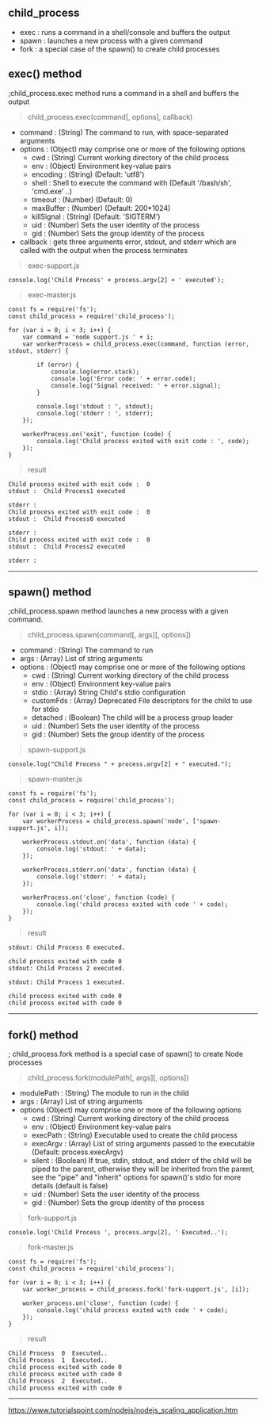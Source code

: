 ## child_process  

- exec : runs a command in a shell/console and buffers the output
- spawn : launches a new process with a given command
- fork : a special case of the spawn() to create child processes  

## exec() method  
;child_process.exec method runs a command in a shell and buffers the output

> child_process.exec(command[, options], callback)  

- command : (String) The command to run, with space-separated arguments  
- options : (Object) may comprise one or more of the following options  
    - cwd : (String) Current working directory of the child process
    - env : (Object) Environment key-value pairs  
    - encoding : (String) (Default: 'utf8')  
    - shell : Shell to execute the command with (Default '/bash/sh', 'cmd.exe' ..)
    - timeout : (Number) (Default: 0)
    - maxBuffer : (Number) (Default: 200*1024)
    - killSignal : (String) (Default: 'SIGTERM')
    - uid : (Number) Sets the user identity of the process
    - gid : (Number) Sets the group identity of the process
- callback : gets three arguments error, stdout, and stderr which are called with the output when the process terminates


> exec-support.js  

```
console.log('Child Process' + process.argv[2] + ' executed');
```

> exec-master.js  

```
const fs = require('fs');
const child_process = require('child_process');

for (var i = 0; i < 3; i++) {
    var command = 'node support.js ' + i;
    var workerProcess = child_process.exec(command, function (error, stdout, stderr) {

        if (error) {
            console.log(error.stack);
            console.log('Error code: ' + error.code);
            console.log('Signal received: ' + error.signal);
        }

        console.log('stdout : ', stdout);
        console.log('stderr : ', stderr);
    });

    workerProcess.on('exit', function (code) {
        console.log('Child process exited with exit code : ', code);
    });
}
```

> result  

```
Child process exited with exit code :  0
stdout :  Child Process1 executed

stderr :
Child process exited with exit code :  0
stdout :  Child Process0 executed

stderr :
Child process exited with exit code :  0
stdout :  Child Process2 executed

stderr :
```  

---  

## spawn() method  
;child_process.spawn method launches a new process with a given command. 

> child_process.spawn(command[, args][, options])  

- command : (String) The command to run
- args : (Array) List of string arguments
- options : (Object) may comprise one or more of the following options  
    - cwd : (String) Current working directory of the child process
    - env : (Object) Environment key-value pairs
    - stdio : (Array) String Child's stdio configuration
    - customFds : (Array) Deprecated File descriptors for the child to use for stdio
    - detached : (Boolean) The child will be a process group leader
    - uid : (Number) Sets the user identity of the process
    - gid : (Number) Sets the group identity of the process

> spawn-support.js  

```
console.log("Child Process " + process.argv[2] + " executed.");
```  

> spawn-master.js  

```
const fs = require('fs');
const child_process = require('child_process');

for (var i = 0; i < 3; i++) {
    var workerProcess = child_process.spawn('node', ['spawn-support.js', i]);

    workerProcess.stdout.on('data', function (data) {
        console.log('stdout: ' + data);
    });

    workerProcess.stderr.on('data', function (data) {
        console.log('stderr: ' + data);
    });

    workerProcess.on('close', function (code) {
        console.log('child process exited with code ' + code);
    });
}
```

> result  

```
stdout: Child Process 0 executed.

child process exited with code 0
stdout: Child Process 2 executed.

stdout: Child Process 1 executed.

child process exited with code 0
child process exited with code 0
```

---  

## fork() method  
; child_process.fork method is a special case of spawn() to create Node processes

> child_process.fork(modulePath[, args][, options])  

- modulePath : (String) The module to run in the child
- args : (Array) List of string arguments
- options (Object) may comprise one or more of the following options
    - cwd : (String) Current working directory of the child process
    - env : (Object) Environment key-value pairs
    - execPath : (String) Executable used to create the child process
    - execArgv : (Array) List of string arguments passed to the executable (Default: process.execArgv)    
    - silent : (Boolean) If true, stdin, stdout, and stderr of the child will be piped to the parent, otherwise they will be inherited from the parent, see the "pipe" and "inherit" options for spawn()'s stdio for more details (default is false)
    - uid : (Number) Sets the user identity of the process
    - gid : (Number) Sets the group identity of the process


> fork-support.js  

```
console.log('Child Process ', process.argv[2], ' Executed..');
```  

> fork-master.js  

```
const fs = require('fs');
const child_process = require('child_process');

for (var i = 0; i < 3; i++) {
    var worker_process = child_process.fork('fork-support.js', [i]);

    worker_process.on('close', function (code) {
        console.log('child process exited with code ' + code);
    });
}
```

> result  

```
Child Process  0  Executed..
Child Process  1  Executed..
child process exited with code 0
child process exited with code 0
Child Process  2  Executed..
child process exited with code 0
```




---  

https://www.tutorialspoint.com/nodejs/nodejs_scaling_application.htm